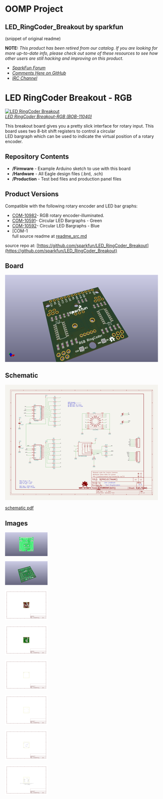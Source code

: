 # OOMP Project  
## LED_RingCoder_Breakout  by sparkfun  
  
(snippet of original readme)  
  
**NOTE:** *This product has been retired from our catalog. If you are looking for more up-to-date info, please check out some of these resources to see how other users are still hacking and improving on this product.*  
* *[SparkFun Forum](https://forum.sparkfun.com/)*  
* *[Comments Here on GitHub](https://github.com/sparkfun/LED_RingCoder_Breakout/issues)*  
* *[IRC Channel](https://www.sparkfun.com/news/263)*  
  
LED RingCoder Breakout - RGB  
============================  
  
  
[![LED RingCoder Breakout](https://dlnmh9ip6v2uc.cloudfront.net/images/products/1/1/0/4/0/11040-01a_i_ma.jpg)    
*LED RingCoder Breakout-RGB (BOB-11040)*](https://www.sparkfun.com/products/11040)  
  
This breakout board gives you a pretty slick interface for rotary input. This board uses two 8-bit shift registers to control a circular  
LED bargraph which can be used to indicate the virtual position of a rotary encoder.   
  
Repository Contents  
-------------------  
* **/Firmware** - Example Arduino sketch to use with this board   
* **/Hardware** - All Eagle design files (.brd, .sch)  
* **/Production** - Test bed files and production panel files  
  
Product Versions  
----------------  
  
Compatible with the following rotary encoder and LED bar graphs:   
  
* [COM-10982](https://www.sparkfun.com/products/10982)- RGB rotary encoder-illuminated.  
* [COM-10591](https://www.sparkfun.com/products/retired/10591)- Circular LED Bargraphs - Green  
* [COM-10592](https://www.sparkfun.com/products/retired/10592)- Circular LED Bargraphs - Blue  
* [COM-1  
  full source readme at [readme_src.md](readme_src.md)  
  
source repo at: [https://github.com/sparkfun/LED_RingCoder_Breakout](https://github.com/sparkfun/LED_RingCoder_Breakout)  
## Board  
  
[![working_3d.png](working_3d_600.png)](working_3d.png)  
## Schematic  
  
[![working_schematic.png](working_schematic_600.png)](working_schematic.png)  
  
[schematic pdf](working_schematic.pdf)  
## Images  
  
[![working_3D_bottom.png](working_3D_bottom_140.png)](working_3D_bottom.png)  
  
[![working_3D_top.png](working_3D_top_140.png)](working_3D_top.png)  
  
[![working_assembly_page_01.png](working_assembly_page_01_140.png)](working_assembly_page_01.png)  
  
[![working_assembly_page_02.png](working_assembly_page_02_140.png)](working_assembly_page_02.png)  
  
[![working_assembly_page_03.png](working_assembly_page_03_140.png)](working_assembly_page_03.png)  
  
[![working_assembly_page_04.png](working_assembly_page_04_140.png)](working_assembly_page_04.png)  
  
[![working_assembly_page_05.png](working_assembly_page_05_140.png)](working_assembly_page_05.png)  
  
[![working_assembly_page_06.png](working_assembly_page_06_140.png)](working_assembly_page_06.png)  
